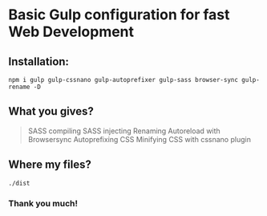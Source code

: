 # Basic Gulp configuration for fast Web Development
## Installation:
` npm i gulp gulp-cssnano gulp-autoprefixer gulp-sass browser-sync gulp-rename -D `
## What you gives?
> SASS compiling
> SASS injecting
> Renaming
> Autoreload with Browsersync
> Autoprefixing CSS
> Minifying CSS with cssnano plugin
## Where my files?
` ./dist `
### Thank you much!

